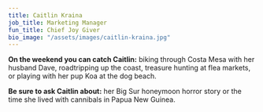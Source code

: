```yaml
---
title: Caitlin Kraina
job_title: Marketing Manager
fun_title: Chief Joy Giver
bio_image: "/assets/images/caitlin-kraina.jpg"
---
```


**On the weekend you can catch Caitlin:** biking through Costa Mesa with her husband Dave, roadtripping up the coast, treasure hunting at flea markets, or playing with her pup Koa at the dog beach.

**Be sure to ask Caitlin about:** her Big Sur honeymoon horror story or the time she lived with cannibals in Papua New Guinea.
